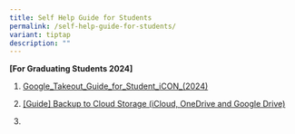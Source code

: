 ```yaml
---
title: Self Help Guide for Students
permalink: /self-help-guide-for-students/
variant: tiptap
description: ""
---
```

<p><strong>[For Graduating Students 2024]</strong>
</p>
<ol data-tight="true" class="tight">
<li>
<p><a href="/files/For_Graduating_Students__Google_Takeout_Guide_for_Student_iCON__2024_.pdf" rel="noopener noreferrer nofollow" target="_blank">Google_Takeout_Guide_for_Student_iCON_(2024)</a>
</p>
</li>
<li>
<p><a href="/files/Guide__Backup_to_Cloud_Storage__iCloud__OneDrive_and_Google_Drive_.pdf" rel="noopener nofollow" target="_blank">[Guide] Backup to Cloud Storage (iCloud, OneDrive and Google Drive)</a>
</p>
</li>
<li>
<p></p>
</li>
</ol>
<p></p>
